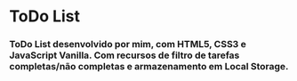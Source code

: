 # ToDo List 

### ToDo List desenvolvido por mim, com HTML5, CSS3 e JavaScript Vanilla. Com recursos de filtro de tarefas completas/não completas e armazenamento em Local Storage.





